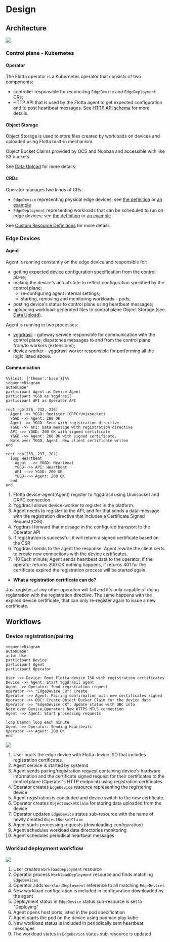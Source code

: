 # Design

## Architecture

![](architecture.png)

### Control plane - Kubernetes

#### Operator

The Flotta operator is a Kubernetes operator that consists of two components:
 - controller responsible for reconciling `EdgeDevice` and `EdgeDeployment` CRs;
 - HTTP API that is used by the Flotta agent to get expected configuration and to post heartbeat messages. See [HTTP API schema](http-api.md) for more details.

#### Object Storage

Object Storage is used to store files created by workloads on devices and uploaded using Flotta built-in mechanism.

Object Bucket Claims provided by OCS and Noobaa and accessible with like S3 buckets. 

See [Data Upload](data-upload.md) for more details.

#### CRDs

Operator manages two kinds of CRs: 
 - `EdgeDevice` representing physical edge devices; see [the definition](../../config/crd/bases/management.project-flotta.io_edgedevices.yaml) or [an example](../../config/samples/management_v1alpha1_edgedevice.yaml)
 - `EdgeDeployment` representing workloads that can be scheduled to run on edge devices; see [the definition](../../config/crd/bases/management.project-flotta.io_edgedeployments.yaml) or [an example](../../config/samples/management_v1alpha1_edgedeployment.yaml)

See [Custom Resource Definitions](crds.md) for more details.


### Edge Devices

#### Agent

Agent is running constantly on the edge device and responsible for:
 - getting expected device configuration specification from the control plane;
 - making the device's actual state to reflect configuration specified by the control plane;
   - re-configuring agent internal settings;
   - starting, removing and monitoring workloads - pods; 
 - posting device's status to control plane using heartbeat messages;
 - uploading workload-generated files to control plane Object Storage (see [Data Upload](data-upload.md)).

Agent is running in two processes:
 - [yggdrasil](https://github.com/jakub-dzon/yggdrasil/) - gateway service responsible for communication with the control plane; dispatches messages to and from the control plane from/to workers (extensions);
 - [device-worker](https://github.com/project-flotta/flotta-device-worker) - yggdrasil worker responsible for performing all the logic listed above.


#### Communication

```mermaid
%%{init: {'theme':'base'}}%%
sequenceDiagram
autonumber
participant Agent as Device Agent
participant YGGD as Yggdrasil
participant API as Operator API

rect rgb(226, 232, 238)
  Agent ->> YGGD: Register (GRPC+Unixsocket)
  YGGD ->> Agent: 200 OK
  Agent ->> YGGD: Send with registration directive
  YGGD ->> API: Data message with registration directive
  API ->> YGGD: 200 OK with signed certificate
  YGGD ->> Agent: 200 OK with signed certificate.
  Note over YGGD, Agent: New client certificate writen
end

rect rgb(233, 237, 202)
  loop Heartbeat
    Agent -->> YGGD: Heartbeat
    YGGD-->> API: Heartbeat
    API -->> YGGD: 200 OK
    YGGD-->> Agent: 200 OK
  end
end
```

1. Flotta device-agent(Agent) register to Yggdrasil using Unixsocket and GRPC
   connection
2. Yggdrasil allows device-worker to register in the platform.
3. Agent needs to register to the API, and for that sends a data-message with
   the registration directive that includes a Certificate Signed Request(CSR).
4. Yggdrasil forward that message in the configured transport to the Operator API
5. If registration is successful, it will return a signed certificate based on
   the CSR
6. Yggdrasil sends to the agent the response. Agent rewrite the client certs to
   create new connections with the device certificates.
7. -10 Each minute, Agent sends heartbeat data to the operator, if the operator
returns 200 OK nothing happens, if returns 401 for the certificate expired the
registration process will be started again.

- **What a registration certificate can do?**

Just register, at any other operation will fail and it's only capable of doing
registration with the registration directive. The same happens with the expired
device certificate, that can only re-register again to issue a new certificate.


## Workflows

### Device registration/pairing

```mermaid
sequenceDiagram
autonumber
actor User
participant Device
participant Agent
participant Operator

User ->> Device: Boot Flotta device ISO with registration certificates
Device ->> Agent: Start Yggdrasil agent
Agent ->> Operator: Send registration request
Operator ->> "EdgeDevice CR": Create
Operator ->> Agent: Pairing confirmation with new certificates signed
Operator ->> OBC: Create Object Bucket Claim for the device data
Operator ->> "EdgeDevice CR": Update status with OBC info
Note over Device,Operator: New HTTPS MTLS connection
Agent ->> Agent: Start processing requests

loop Daemon loop each minute
Agent ->> Operator: Sending Heartbeats
Operator ->> Agent: 200 OK
end
```
![](pairing.png)

 1. User boots the edge device with Flotta device ISO that includes registration
    certificates.
 2. Agent service is started by systemd
 3. Agent sends pairing/registration request containing device's hardware information and the certificate signed request for their certificates to the control plane (Operator's HTTP endpoint) using registration certificates.
 4. Operator creates `EdgeDevice` resource representing the registering device
 5. Agent registration is concluded and device switch to the new certificate.
 6. Operator creates `ObjectBucketClaim` for storing data uploaded from the device
 7. Operator updates `EdgeDevice` status sub-resource with the name of newly created `ObjectBucketClaim`
 8. Agent starts processing requests (downloading configuration)
 9. Agent schedules workload data directories monitoring
 10. Agent schedules periodical heartbeat messages

### Worklad deployment workflow

![](workload_deployment.png)

 1. User creates `WorkloadDeployment` resource
 2. Operator process `WorkloadDeployment` resource and finds matching `EdgeDevices`
 3. Operator adds `WorkloadDeployment` reference to all matching `EdgeDevices`
 4. New workload configuration is included in configuration downloaded by the agent
 5. Deployment status in `EdgeDevice` status sub-resource is set to "Deploying"
 6. Agent opens host ports listed in the pod specification
 7. Agent starts the pod on the device using podman play kube
 8. New workload status is included in periodically sent heartbeat messages
 9. The workload status in `EdgeDevice` status sub-resource is updated
